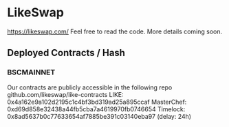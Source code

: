 # LikeSwap

https://likeswap.com/ Feel free to read the code. More details coming soon.

## Deployed Contracts / Hash

### BSCMAINNET

Our contracts are publicly accessible in the following repo github.com/likeswap/like-contracts
LIKE: 0x4a162e9a102d2195c1c4bf3bd319ad25a895ccaf
MasterChef: 0xd69d858e32438a44fb5cba7a4619970fb0746654
Timelock: 0x8ad5637b0c77633654af7885be391c03140eba97 (delay: 24h)
